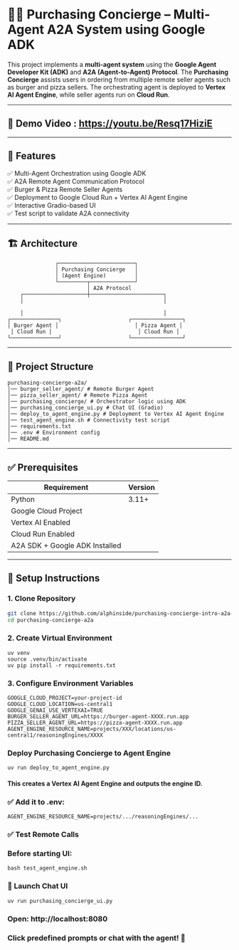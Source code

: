 # 🍔🍕 Purchasing Concierge – Multi-Agent A2A System using Google ADK

This project implements a **multi-agent system** using the **Google Agent Developer Kit (ADK)** and **A2A (Agent-to-Agent) Protocol**. The **Purchasing Concierge** assists users in ordering from multiple remote seller agents such as burger and pizza sellers. The orchestrating agent is deployed to **Vertex AI Agent Engine**, while seller agents run on **Cloud Run**.

---
## 🎥 Demo Video : https://youtu.be/Resq17HiziE

---
## 🚀 Features

✅ Multi-Agent Orchestration using Google ADK  
✅ A2A Remote Agent Communication Protocol  
✅ Burger & Pizza Remote Seller Agents  
✅ Deployment to Google Cloud Run + Vertex AI Agent Engine  
✅ Interactive Gradio-based UI  
✅ Test script to validate A2A connectivity  

---

## 🏗️ Architecture
```
               ┌────────────────────────┐
               │ Purchasing Concierge   │
               │ (Agent Engine)         │
               └─────────┬──────────────┘
                         │ A2A Protocol
    ┌────────────────────┼───────────────────────┐
    │                                            │

    │                                            │
┌───────────────┐                     ┌────────────────┐
│ Burger Agent │                        │ Pizza Agent │
 │ Cloud Run │                           │ Cloud Run │
└───────────────┘                     └────────────────┘

```


---

## 📂 Project Structure
```
purchasing-concierge-a2a/
│── burger_seller_agent/ # Remote Burger Agent
│── pizza_seller_agent/ # Remote Pizza Agent
│── purchasing_concierge/ # Orchestrator logic using ADK
│── purchasing_concierge_ui.py # Chat UI (Gradio)
│── deploy_to_agent_engine.py # Deployment to Vertex AI Agent Engine
│── test_agent_engine.sh # Connectivity test script
│── requirements.txt
│── .env # Environment config
│── README.md
```


---

## ✅ Prerequisites

| Requirement | Version |
|-------------|---------|
| Python      | 3.11+   |
| Google Cloud Project |
| Vertex AI Enabled |
| Cloud Run Enabled |
| A2A SDK + Google ADK Installed |

---

## 🔧 Setup Instructions

### 1. Clone Repository
```bash
git clone https://github.com/alphinside/purchasing-concierge-intro-a2a-codelab-starter.git purchasing-concierge-a2a
cd purchasing-concierge-a2a

```

### 2. Create Virtual Environment
```
uv venv
source .venv/bin/activate
uv pip install -r requirements.txt
```
### 3. Configure Environment Variables
```
GOOGLE_CLOUD_PROJECT=your-project-id
GOOGLE_CLOUD_LOCATION=us-central1
GOOGLE_GENAI_USE_VERTEXAI=TRUE
BURGER_SELLER_AGENT_URL=https://burger-agent-XXXX.run.app
PIZZA_SELLER_AGENT_URL=https://pizza-agent-XXXX.run.app
AGENT_ENGINE_RESOURCE_NAME=projects/XXX/locations/us-central1/reasoningEngines/XXXX
```

### Deploy Purchasing Concierge to Agent Engine

```
uv run deploy_to_agent_engine.py
```

#### This creates a Vertex AI Agent Engine and outputs the engine ID.
### ✅ Add it to .env:

```
AGENT_ENGINE_RESOURCE_NAME=projects/.../reasoningEngines/...
```
### ✅ Test Remote Calls

### Before starting UI:
```
bash test_agent_engine.sh
```
### 💬 Launch Chat UI
```
uv run purchasing_concierge_ui.py
```
### Open: http://localhost:8080
### Click predefined prompts or chat with the agent! 🎉


